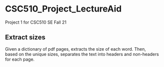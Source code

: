 # CSC510_Project_LectureAid
Project 1 for CSC510 SE Fall 21


## Extract sizes

Given a dictionary of pdf pages, extracts the size of each word.
Then, based on the unique sizes, separates the text into headers and non-headers for each page.